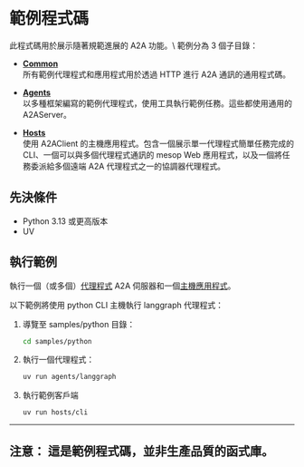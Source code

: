 # 範例程式碼

此程式碼用於展示隨著規範進展的 A2A 功能。\ 範例分為 3 個子目錄：

* [**Common**](/samples/python/common)  
所有範例代理程式和應用程式用於透過 HTTP 進行 A2A 通訊的通用程式碼。

* [**Agents**](/samples/python/agents/README.md)  
以多種框架編寫的範例代理程式，使用工具執行範例任務。這些都使用通用的 A2AServer。

* [**Hosts**](/samples/python/hosts/README.md)  
使用 A2AClient 的主機應用程式。包含一個展示單一代理程式簡單任務完成的 CLI、一個可以與多個代理程式通訊的 mesop Web 應用程式，以及一個將任務委派給多個遠端 A2A 代理程式之一的協調器代理程式。

## 先決條件

- Python 3.13 或更高版本
- UV

## 執行範例

執行一個（或多個）[代理程式](/samples/python/agents/README.md) A2A 伺服器和一個[主機應用程式](/samples/python/hosts/README.md)。

以下範例將使用 python CLI 主機執行 langgraph 代理程式：

1. 導覽至 samples/python 目錄：
    ```bash
    cd samples/python
    ```
2. 執行一個代理程式：
    ```bash
    uv run agents/langgraph
    ```
3. 執行範例客戶端
    ```
    uv run hosts/cli
    ```
---
**注意：**
這是範例程式碼，並非生產品質的函式庫。
---